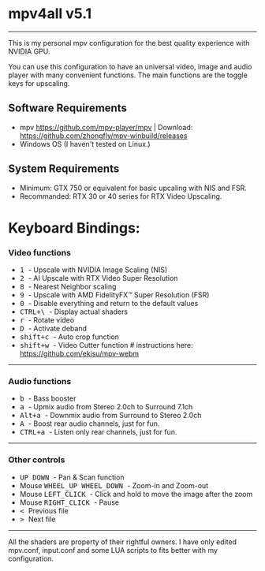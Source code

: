# mpv4all v5.1
______________________________________________________

This is my personal mpv configuration for the best quality experience with NVIDIA GPU.

You can use this configuration to have an universal video, image and audio player with many convenient functions.
The main functions are the toggle keys for upscaling.

## Software Requirements
- mpv https://github.com/mpv-player/mpv | Download: https://github.com/zhongfly/mpv-winbuild/releases
- Windows OS (I haven't tested on Linux.)

## System Requirements
- Minimum: GTX 750 or equivalent for basic upcaling with NIS and FSR.
- Recommanded: RTX 30 or 40 series for RTX Video Upscaling.

# Keyboard Bindings:

### Video functions

- <kbd> 1 </kbd> - Upscale with NVIDIA Image Scaling (NIS)
- <kbd> 2 </kbd> - AI Upscale with RTX Video Super Resolution
- <kbd> 8 </kbd> - Nearest Neighbor scaling
- <kbd> 9 </kbd> - Upscale with AMD FidelityFX™ Super Resolution (FSR)
- <kbd> 0 </kbd> - Disable everything and return to the default values
- <kbd> CTRL+\ </kbd> - Display actual shaders
- <kbd> r </kbd> - Rotate video
- <kbd> D </kbd> - Activate deband
- <kbd> shift+c </kbd> - Auto crop function
- <kbd> shift+w </kbd> - Video Cutter function # instructions here: https://github.com/ekisu/mpv-webm
______________________________________________________

### Audio functions

- <kbd> b </kbd> - Bass booster
- <kbd> a </kbd> - Upmix audio from Stereo 2.0ch to Surround 7.1ch
- <kbd> Alt+a </kbd> - Downmix audio from Surround to Stereo 2.0ch
- <kbd> A </kbd> - Boost rear audio channels, just for fun.
- <kbd> CTRL+a </kbd> - Listen only rear channels, just for fun.
______________________________________________________

### Other controls

- <kbd> UP </kbd> <kbd> DOWN </kbd> - Pan & Scan function
- Mouse <kbd> WHEEL_UP </kbd> <kbd> WHEEL_DOWN </kbd> - Zoom-in and Zoom-out
- Mouse <kbd> LEFT_CLICK </kbd> - Click and hold to move the image after the zoom
- Mouse <kbd> RIGHT_CLICK </kbd> - Pause
- <kbd> < </kbd> Previous file
- <kbd> > </kbd> Next file

______________________________________________________


All the shaders are property of their rightful owners. I have only edited mpv.conf, input.conf and some LUA scripts to fits better with my configuration.
